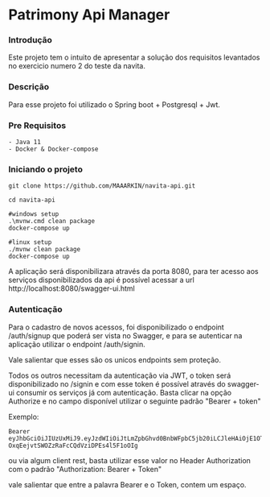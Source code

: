 # Patrimony Api Manager

### Introdução

Este projeto tem o intuito de apresentar a solução dos requisitos levantados no exercicio numero 2 do teste da navita.

### Descrição

Para esse projeto foi utilizado o Spring boot + Postgresql + Jwt.

### Pre Requisitos

	- Java 11
	- Docker & Docker-compose

### Iniciando o projeto
```shellscript
git clone https://github.com/MAAARKIN/navita-api.git

cd navita-api

#windows setup
.\mvnw.cmd clean package
docker-compose up

#linux setup
./mvnw clean package
docker-compose up
```

A aplicação será disponibilizara através da porta 8080, para ter acesso aos serviços disponibilizados da api é possível acessar a url http://localhost:8080/swagger-ui.html

### Autenticação

Para o cadastro de novos acessos, foi disponibilizado o endpoint /auth/signup que poderá ser vista no Swagger, e para se autenticar na aplicação utilizar o endpoint /auth/signin.

Vale salientar que esses são os unicos endpoints sem proteção.

Todos os outros necessitam da autenticação via JWT, o token será disponibilizado no /signin e com esse token é possível através do swagger-ui consumir os serviços já com autenticação. Basta clicar na opção Authorize e no campo disponível utilizar o seguinte padrão "Bearer + token"

Exemplo:

```
Bearer eyJhbGciOiJIUzUxMiJ9.eyJzdWIiOiJtLmZpbGhvd0BnbWFpbC5jb20iLCJleHAiOjE1OTcwMTM0MTksImlhdCI6MTU5Njk5NTQxOX0.zf6JFxWf07jEMxDL_LnRDlrKpLdZE4K1R0FBmHrdFswjO_u5P-OxqEejvtSWOZzRaFcCQdVziDPEs4l5F1oOIg
```

ou via algum client rest, basta utilizar esse valor no Header Authorization com o padrão "Authorization: Bearer + Token"

vale salientar que entre a palavra Bearer e o Token, contem um espaço.